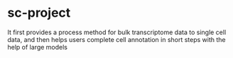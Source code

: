 # sc-project
It first provides a process method for bulk transcriptome data to single cell data, and then helps users complete cell annotation in short steps with the help of large models
